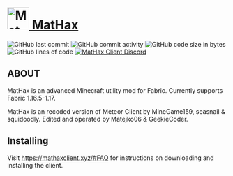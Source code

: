 # <a href="https://mathaxclient.xyz"><img src="https://dev.mathaxclient.xyz/resources/images/icons/icon.png" alt="MatHax" height="50"/> MatHax</a>
<img src="https://img.shields.io/github/last-commit/Matejko06/MatHaxClient" alt="GitHub last commit"/> <img src="https://img.shields.io/github/commit-activity/w/Matejko06/MatHaxClient" alt="GitHub commit activity"/> <img src="https://img.shields.io/github/languages/code-size/Matejko06/MatHaxClient" alt="GitHub code size in bytes"/> <img src="https://tokei.rs/b1/github/Matejko06/MatHaxClient" alt="GitHub lines of code"/> <a href="https://mathaxclient.xyz/Discord"><img src="https://img.shields.io/discord/823286525402939402?logo=discord" alt="MatHax Client Discord"/></a>

## ABOUT

MatHax is an advanced Minecraft utility mod for Fabric. Currently supports Fabric 1.16.5-1.17.

MatHax is an recoded version of Meteor Client by MineGame159, seasnail & squidoodly.
Edited and operated by Matejko06 & GeekieCoder.

## Installing
Visit https://mathaxclient.xyz/#FAQ for instructions on downloading and installing the client.
